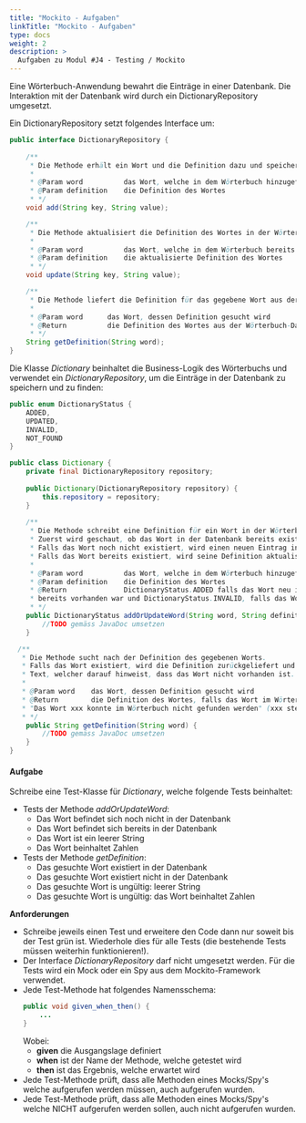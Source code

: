 ```yaml
---
title: "Mockito - Aufgaben"
linkTitle: "Mockito - Aufgaben"
type: docs
weight: 2
description: >
  Aufgaben zu Modul #J4 - Testing / Mockito
---
```


Eine Wörterbuch-Anwendung bewahrt die Einträge in einer Datenbank.
Die Interaktion mit der Datenbank wird durch ein DictionaryRepository umgesetzt.

Ein DictionaryRepository setzt folgendes Interface um:
```java
public interface DictionaryRepository {
    
    /**
     * Die Methode erhält ein Wort und die Definition dazu und speichert diese als Eintrag in der Datenbank
     * 
     * @Param word          das Wort, welche in dem Wörterbuch hinzugefügt werden soll
     * @Param definition    die Definition des Wortes
     * */
    void add(String key, String value);

    /**
     * Die Methode aktualisiert die Definition des Wortes in der Wörterbuch-Datenbank
     *
     * @Param word          das Wort, welche in dem Wörterbuch bereits existiert
     * @Param definition    die aktualisierte Definition des Wortes
     * */
    void update(String key, String value);

    /**
     * Die Methode liefert die Definition für das gegebene Wort aus der Wörterbuch-Datenbank zurück.
     *
     * @Param word      das Wort, dessen Definition gesucht wird
     * @Return          die Definition des Wortes aus der Wörterbuch-Datenbank, falls vorhanden, ansonsten null
     * */
    String getDefinition(String word);
}
```

Die Klasse _Dictionary_ beinhaltet die Business-Logik des Wörterbuchs und verwendet ein _DictionaryRepository_,
um die Einträge in der Datenbank zu speichern und zu finden:

```java
public enum DictionaryStatus {
    ADDED,
    UPDATED,
    INVALID,
    NOT_FOUND
}

public class Dictionary {
    private final DictionaryRepository repository;
    
    public Dictionary(DictionaryRepository repository) {
        this.repository = repository;
    }
    
    /**
     * Die Methode schreibt eine Definition für ein Wort in der Wörterbuch-Datenbank.
     * Zuerst wird geschaut, ob das Wort in der Datenbank bereits existiert.
     * Falls das Wort noch nicht existiert, wird einen neuen Eintrag in der Datenbank erstellt.
     * Falls das Wort bereits existiert, wird seine Definition aktualisiert.
     * 
     * @Param word          das Wort, welche in dem Wörterbuch hinzugefügt oder aktualisiert werden soll
     * @Param definition    die Definition des Wortes
     * @Return              DictionaryStatus.ADDED falls das Wort neu ist, DictionaryStatus.UPDATED falls das Wort
     * bereits vorhanden war und DictionaryStatus.INVALID, falls das Wort ein leerer String ist oder Zahlen beinhaltet
     * */
    public DictionaryStatus addOrUpdateWord(String word, String definition) {
        //TODO gemäss JavaDoc umsetzen
    }

  /**
   * Die Methode sucht nach der Definition des gegebenen Worts.
   * Falls das Wort existiert, wird die Definition zurückgeliefert und ansonsten einen
   * Text, welcher darauf hinweist, dass das Wort nicht vorhanden ist.
   *
   * @Param word    das Wort, dessen Definition gesucht wird
   * @Return        die Definition des Wortes, falls das Wort im Wörterbuch existiert. Ansonsten folgenden Text:
   * "Das Wort xxx konnte im Wörterbuch nicht gefunden werden" (xxx steht als Platzhalter für das gesuchte Wort)
   * */
    public String getDefinition(String word) {
        //TODO gemäss JavaDoc umsetzen
    }
}
```

#### Aufgabe
Schreibe eine Test-Klasse für _Dictionary_, welche folgende Tests beinhaltet:
* Tests der Methode _addOrUpdateWord_:
  * Das Wort befindet sich noch nicht in der Datenbank
  * Das Wort befindet sich bereits in der Datenbank
  * Das Wort ist ein leerer String
  * Das Wort beinhaltet Zahlen
* Tests der Methode _getDefinition_:
  * Das gesuchte Wort existiert in der Datenbank
  * Das gesuchte Wort existiert nicht in der Datenbank
  * Das gesuchte Wort is ungültig: leerer String
  * Das gesuchte Wort is ungültig: das Wort beinhaltet Zahlen

**Anforderungen**
* Schreibe jeweils einen Test und erweitere den Code dann nur soweit bis der Test grün ist. Wiederhole dies für alle Tests (die bestehende Tests müssen weiterhin funktionieren!).
* Der Interface _DictionaryRepository_ darf nicht umgesetzt werden. Für die Tests wird ein Mock oder ein Spy aus dem Mockito-Framework verwendet.
* Jede Test-Methode hat folgendes Namensschema:
  ```java
  public void given_when_then() {
      ...
  }
  ```
  Wobei:
  * **given** die Ausgangslage definiert
  * **when** ist der Name der Methode, welche getestet wird
  * **then** ist das Ergebnis, welche erwartet wird
* Jede Test-Methode prüft, dass alle Methoden eines Mocks/Spy's welche aufgerufen werden müssen, auch aufgerufen wurden.
* Jede Test-Methode prüft, dass alle Methoden eines Mocks/Spy's welche NICHT aufgerufen werden sollen, auch nicht aufgerufen wurden.
